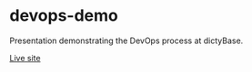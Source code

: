# devops-demo

Presentation demonstrating the DevOps process at dictyBase.

[Live site](https://laughing-liskov-d286b6.netlify.app)
